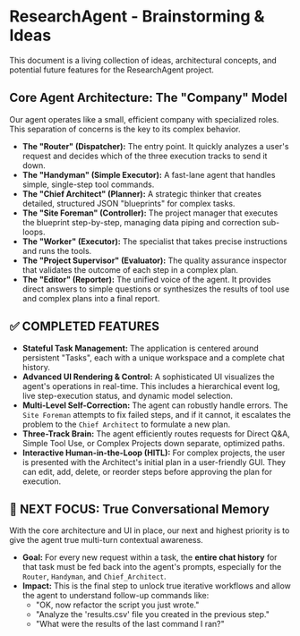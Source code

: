 # ResearchAgent - Brainstorming & Ideas

This document is a living collection of ideas, architectural concepts, and potential future features for the ResearchAgent project.

## Core Agent Architecture: The "Company" Model

Our agent operates like a small, efficient company with specialized roles. This separation of concerns is the key to its complex behavior.

-   **The "Router" (Dispatcher):** The entry point. It quickly analyzes a user's request and decides which of the three execution tracks to send it down.
-   **The "Handyman" (Simple Executor):** A fast-lane agent that handles simple, single-step tool commands.
-   **The "Chief Architect" (Planner):** A strategic thinker that creates detailed, structured JSON "blueprints" for complex tasks.
-   **The "Site Foreman" (Controller):** The project manager that executes the blueprint step-by-step, managing data piping and correction sub-loops.
-   **The "Worker" (Executor):** The specialist that takes precise instructions and runs the tools.
-   **The "Project Supervisor" (Evaluator):** The quality assurance inspector that validates the outcome of each step in a complex plan.
-   **The "Editor" (Reporter):** The unified voice of the agent. It provides direct answers to simple questions or synthesizes the results of tool use and complex plans into a final report.

## ✅ COMPLETED FEATURES

-   **Stateful Task Management:** The application is centered around persistent "Tasks", each with a unique workspace and a complete chat history.
-   **Advanced UI Rendering & Control:** A sophisticated UI visualizes the agent's operations in real-time. This includes a hierarchical event log, live step-execution status, and dynamic model selection.
-   **Multi-Level Self-Correction:** The agent can robustly handle errors. The `Site Foreman` attempts to fix failed steps, and if it cannot, it escalates the problem to the `Chief Architect` to formulate a new plan.
-   **Three-Track Brain:** The agent efficiently routes requests for Direct Q&A, Simple Tool Use, or Complex Projects down separate, optimized paths.
-   **Interactive Human-in-the-Loop (HITL):** For complex projects, the user is presented with the Architect's initial plan in a user-friendly GUI. They can edit, add, delete, or reorder steps before approving the plan for execution.

## 🚀 NEXT FOCUS: True Conversational Memory

With the core architecture and UI in place, our next and highest priority is to give the agent true multi-turn contextual awareness.

-   **Goal:** For every new request within a task, the **entire chat history** for that task must be fed back into the agent's prompts, especially for the `Router`, `Handyman`, and `Chief_Architect`.
-   **Impact:** This is the final step to unlock true iterative workflows and allow the agent to understand follow-up commands like:
    -   "OK, now refactor the script you just wrote."
    -   "Analyze the 'results.csv' file you created in the previous step."
    -   "What were the results of the last command I ran?"

